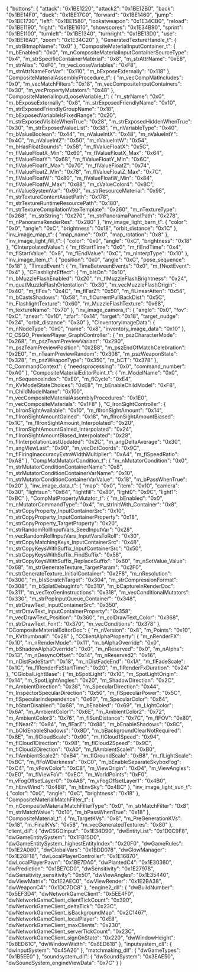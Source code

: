 {
    "buttons": {
        "attack": "0x1BE1220",
        "attack2": "0x1BE12B0",
        "back": "0x1BE14F0",
        "duck": "0x1BE17C0",
        "forward": "0x1BE1460",
        "jump": "0x1BE1730",
        "left": "0x1BE1580",
        "lookatweapon": "0x1E34CB0",
        "reload": "0x1BE1190",
        "right": "0x1BE1610",
        "showscores": "0x1E34B90",
        "sprint": "0x1BE1100",
        "turnleft": "0x1BE1340",
        "turnright": "0x1BE13D0",
        "use": "0x1BE16A0",
        "zoom": "0x1E34C20"
    },
    "GeneratedTextureHandle_t": {
        "m_strBitmapName": "0x0"
    },
    "CompositeMaterialInputContainer_t": {
        "m_bEnabled": "0x0",
        "m_nCompositeMaterialInputContainerSourceType": "0x4",
        "m_strSpecificContainerMaterial": "0x8",
        "m_strAttrName": "0xE8",
        "m_strAlias": "0xF0",
        "m_vecLooseVariables": "0xF8",
        "m_strAttrNameForVar": "0x110",
        "m_bExposeExternally": "0x118"
    },
    "CompositeMaterialAssemblyProcedure_t": {
        "m_vecCompMatIncludes": "0x0",
        "m_vecMatchFilters": "0x18",
        "m_vecCompositeInputContainers": "0x30",
        "m_vecPropertyMutators": "0x48"
    },
    "CompositeMaterialInputLooseVariable_t": {
        "m_strName": "0x0",
        "m_bExposeExternally": "0x8",
        "m_strExposedFriendlyName": "0x10",
        "m_strExposedFriendlyGroupName": "0x18",
        "m_bExposedVariableIsFixedRange": "0x20",
        "m_strExposedVisibleWhenTrue": "0x28",
        "m_strExposedHiddenWhenTrue": "0x30",
        "m_strExposedValueList": "0x38",
        "m_nVariableType": "0x40",
        "m_bValueBoolean": "0x44",
        "m_nValueIntX": "0x48",
        "m_nValueIntY": "0x4C",
        "m_nValueIntZ": "0x50",
        "m_nValueIntW": "0x54",
        "m_bHasFloatBounds": "0x58",
        "m_flValueFloatX": "0x5C",
        "m_flValueFloatX_Min": "0x60",
        "m_flValueFloatX_Max": "0x64",
        "m_flValueFloatY": "0x68",
        "m_flValueFloatY_Min": "0x6C",
        "m_flValueFloatY_Max": "0x70",
        "m_flValueFloatZ": "0x74",
        "m_flValueFloatZ_Min": "0x78",
        "m_flValueFloatZ_Max": "0x7C",
        "m_flValueFloatW": "0x80",
        "m_flValueFloatW_Min": "0x84",
        "m_flValueFloatW_Max": "0x88",
        "m_cValueColor4": "0x8C",
        "m_nValueSystemVar": "0x90",
        "m_strResourceMaterial": "0x98",
        "m_strTextureContentAssetPath": "0x178",
        "m_strTextureRuntimeResourcePath": "0x180",
        "m_strTextureCompilationVtexTemplate": "0x260",
        "m_nTextureType": "0x268",
        "m_strString": "0x270",
        "m_strPanoramaPanelPath": "0x278",
        "m_nPanoramaRenderRes": "0x280"
    },
    "inv_image_light_barn_t": {
        "color": "0x0",
        "angle": "0xC",
        "brightness": "0x18",
        "orbit_distance": "0x1C"
    },
    "inv_image_map_t": {
        "map_name": "0x0",
        "map_rotation": "0x8"
    },
    "inv_image_light_fill_t": {
        "color": "0x0",
        "angle": "0xC",
        "brightness": "0x18"
    },
    "CInterpolatedValue": {
        "m_flStartTime": "0x0",
        "m_flEndTime": "0x4",
        "m_flStartValue": "0x8",
        "m_flEndValue": "0xC",
        "m_nInterpType": "0x10"
    },
    "inv_image_item_t": {
        "position": "0x0",
        "angle": "0xC",
        "pose_sequence": "0x18"
    },
    "TimedEvent": {
        "m_TimeBetweenEvents": "0x0",
        "m_fNextEvent": "0x4"
    },
    "CFlashlightEffect": {
        "m_bIsOn": "0x10",
        "m_bMuzzleFlashEnabled": "0x20",
        "m_flMuzzleFlashBrightness": "0x24",
        "m_quatMuzzleFlashOrientation": "0x30",
        "m_vecMuzzleFlashOrigin": "0x40",
        "m_flFov": "0x4C",
        "m_flFarZ": "0x50",
        "m_flLinearAtten": "0x54",
        "m_bCastsShadows": "0x58",
        "m_flCurrentPullBackDist": "0x5C",
        "m_FlashlightTexture": "0x60",
        "m_MuzzleFlashTexture": "0x68",
        "m_textureName": "0x70"
    },
    "inv_image_camera_t": {
        "angle": "0x0",
        "fov": "0xC",
        "znear": "0x10",
        "zfar": "0x14",
        "target": "0x18",
        "target_nudge": "0x24",
        "orbit_distance": "0x30"
    },
    "CInventoryImageData": {
        "m_nNodeType": "0x0",
        "name": "0x8",
        "inventory_image_data": "0x10"
    },
    "C_CSGO_PreviewPlayer_GraphController": {
        "m_pszCharacterMode": "0x268",
        "m_pszTeamPreviewVariant": "0x290",
        "m_pszTeamPreviewPosition": "0x2B8",
        "m_pszEndOfMatchCelebration": "0x2E0",
        "m_nTeamPreviewRandom": "0x308",
        "m_pszWeaponState": "0x328",
        "m_pszWeaponType": "0x350",
        "m_bCT": "0x378"
    },
    "C_CommandContext": {
        "needsprocessing": "0x0",
        "command_number": "0xA0"
    },
    "CompositeMaterialEditorPoint_t": {
        "m_ModelName": "0x0",
        "m_nSequenceIndex": "0xE0",
        "m_flCycle": "0xE4",
        "m_KVModelStateChoices": "0xE8",
        "m_bEnableChildModel": "0xF8",
        "m_ChildModelName": "0x100",
        "m_vecCompositeMaterialAssemblyProcedures": "0x1E0",
        "m_vecCompositeMaterials": "0x1F8"
    },
    "C_IronSightController": {
        "m_bIronSightAvailable": "0x10",
        "m_flIronSightAmount": "0x14",
        "m_flIronSightAmountGained": "0x18",
        "m_flIronSightAmountBiased": "0x1C",
        "m_flIronSightAmount_Interpolated": "0x20",
        "m_flIronSightAmountGained_Interpolated": "0x24",
        "m_flIronSightAmountBiased_Interpolated": "0x28",
        "m_flInterpolationLastUpdated": "0x2C",
        "m_angDeltaAverage": "0x30",
        "m_angViewLast": "0x90",
        "m_vecDotCoords": "0x9C",
        "m_flFiringInaccuracyExtraWidthMultiplier": "0xA4",
        "m_flSpeedRatio": "0xA8"
    },
    "CompMatMutatorCondition_t": {
        "m_nMutatorCondition": "0x0",
        "m_strMutatorConditionContainerName": "0x8",
        "m_strMutatorConditionContainerVarName": "0x10",
        "m_strMutatorConditionContainerVarValue": "0x18",
        "m_bPassWhenTrue": "0x20"
    },
    "inv_image_data_t": {
        "map": "0x0",
        "item": "0x10",
        "camera": "0x30",
        "lightsun": "0x64",
        "lightfill": "0x80",
        "light0": "0x9C",
        "light1": "0xBC"
    },
    "CompMatPropertyMutator_t": {
        "m_bEnabled": "0x0",
        "m_nMutatorCommandType": "0x4",
        "m_strInitWith_Container": "0x8",
        "m_strCopyProperty_InputContainerSrc": "0x10",
        "m_strCopyProperty_InputContainerProperty": "0x18",
        "m_strCopyProperty_TargetProperty": "0x20",
        "m_strRandomRollInputVars_SeedInputVar": "0x28",
        "m_vecRandomRollInputVars_InputVarsToRoll": "0x30",
        "m_strCopyMatchingKeys_InputContainerSrc": "0x48",
        "m_strCopyKeysWithSuffix_InputContainerSrc": "0x50",
        "m_strCopyKeysWithSuffix_FindSuffix": "0x58",
        "m_strCopyKeysWithSuffix_ReplaceSuffix": "0x60",
        "m_nSetValue_Value": "0x68",
        "m_strGenerateTexture_TargetParam": "0x2F0",
        "m_strGenerateTexture_InitialContainer": "0x2F8",
        "m_nResolution": "0x300",
        "m_bIsScratchTarget": "0x304",
        "m_strCompressionFormat": "0x308",
        "m_bSplatDebugInfo": "0x310",
        "m_bCaptureInRenderDoc": "0x311",
        "m_vecTexGenInstructions": "0x318",
        "m_vecConditionalMutators": "0x330",
        "m_strPopInputQueue_Container": "0x348",
        "m_strDrawText_InputContainerSrc": "0x350",
        "m_strDrawText_InputContainerProperty": "0x358",
        "m_vecDrawText_Position": "0x360",
        "m_colDrawText_Color": "0x368",
        "m_strDrawText_Font": "0x370",
        "m_vecConditions": "0x378"
    },
    "CCompositeMaterialEditorDoc": {
        "m_nVersion": "0x8",
        "m_Points": "0x10",
        "m_KVthumbnail": "0x28"
    },
    "CClientAlphaProperty": {
        "m_nRenderFX": "0x10",
        "m_nRenderMode": "0x11",
        "m_bAlphaOverride": "0x0",
        "m_bShadowAlphaOverride": "0x0",
        "m_nReserved": "0x0",
        "m_nAlpha": "0x13",
        "m_nDesyncOffset": "0x14",
        "m_nReserved2": "0x16",
        "m_nDistFadeStart": "0x18",
        "m_nDistFadeEnd": "0x1A",
        "m_flFadeScale": "0x1C",
        "m_flRenderFxStartTime": "0x20",
        "m_flRenderFxDuration": "0x24"
    },
    "CGlobalLightBase": {
        "m_bSpotLight": "0x10",
        "m_SpotLightOrigin": "0x14",
        "m_SpotLightAngles": "0x20",
        "m_ShadowDirection": "0x2C",
        "m_AmbientDirection": "0x38",
        "m_SpecularDirection": "0x44",
        "m_InspectorSpecularDirection": "0x50",
        "m_flSpecularPower": "0x5C",
        "m_flSpecularIndependence": "0x60",
        "m_SpecularColor": "0x64",
        "m_bStartDisabled": "0x68",
        "m_bEnabled": "0x69",
        "m_LightColor": "0x6A",
        "m_AmbientColor1": "0x6E",
        "m_AmbientColor2": "0x72",
        "m_AmbientColor3": "0x76",
        "m_flSunDistance": "0x7C",
        "m_flFOV": "0x80",
        "m_flNearZ": "0x84",
        "m_flFarZ": "0x88",
        "m_bEnableShadows": "0x8C",
        "m_bOldEnableShadows": "0x8D",
        "m_bBackgroundClearNotRequired": "0x8E",
        "m_flCloudScale": "0x90",
        "m_flCloud1Speed": "0x94",
        "m_flCloud1Direction": "0x98",
        "m_flCloud2Speed": "0x9C",
        "m_flCloud2Direction": "0xA0",
        "m_flAmbientScale1": "0xB0",
        "m_flAmbientScale2": "0xB4",
        "m_flGroundScale": "0xB8",
        "m_flLightScale": "0xBC",
        "m_flFoWDarkness": "0xC0",
        "m_bEnableSeparateSkyboxFog": "0xC4",
        "m_vFowColor": "0xC8",
        "m_ViewOrigin": "0xD4",
        "m_ViewAngles": "0xE0",
        "m_flViewFoV": "0xEC",
        "m_WorldPoints": "0xF0",
        "m_vFogOffsetLayer0": "0x4A8",
        "m_vFogOffsetLayer1": "0x4B0",
        "m_hEnvWind": "0x4B8",
        "m_hEnvSky": "0x4BC"
    },
    "inv_image_light_sun_t": {
        "color": "0x0",
        "angle": "0xC",
        "brightness": "0x18"
    },
    "CompositeMaterialMatchFilter_t": {
        "m_nCompositeMaterialMatchFilterType": "0x0",
        "m_strMatchFilter": "0x8",
        "m_strMatchValue": "0x10",
        "m_bPassWhenTrue": "0x18"
    },
    "CompositeMaterial_t": {
        "m_TargetKVs": "0x8",
        "m_PreGenerationKVs": "0x18",
        "m_FinalKVs": "0x58",
        "m_vecGeneratedTextures": "0x80"
    },
    "client_dll": {
        "dwCSGOInput": "0x1E34D90",
        "dwEntityList": "0x1D0C9F8",
        "dwGameEntitySystem": "0x1FB15D0",
        "dwGameEntitySystem_highestEntityIndex": "0x20F0",
        "dwGameRules": "0x1E2A080",
        "dwGlobalVars": "0x1BDD078",
        "dwGlowManager": "0x1E26F18",
        "dwLocalPlayerController": "0x1E16870",
        "dwLocalPlayerPawn": "0x1BE7DA0",
        "dwPlantedC4": "0x1E30360",
        "dwPrediction": "0x1BE7CD0",
        "dwSensitivity": "0x1E27978",
        "dwSensitivity_sensitivity": "0x50",
        "dwViewAngles": "0x1E35440",
        "dwViewMatrix": "0x1E2AEC0",
        "dwViewRender": "0x1E2BA38",
        "dwWeaponC4": "0x1DC7DC8"
    },
    "engine2_dll": {
        "dwBuildNumber": "0x5EF3D4",
        "dwNetworkGameClient": "0x5EE4F0",
        "dwNetworkGameClient_clientTickCount": "0x390",
        "dwNetworkGameClient_deltaTick": "0x23C",
        "dwNetworkGameClient_isBackgroundMap": "0x2C1467",
        "dwNetworkGameClient_localPlayer": "0xE8",
        "dwNetworkGameClient_maxClients": "0x230",
        "dwNetworkGameClient_serverTickCount": "0x23C",
        "dwNetworkGameClient_signOnState": "0x220",
        "dwWindowHeight": "0x8ED61C",
        "dwWindowWidth": "0x8ED618"
    },
    "inputsystem_dll": {
        "dwInputSystem": "0x45A20"
    },
    "matchmaking_dll": {
        "dwGameTypes": "0x1B5EE0"
    },
    "soundsystem_dll": {
        "dwSoundSystem": "0x3EAE50",
        "dwSoundSystem_engineViewData": "0x7C"
    }
}
